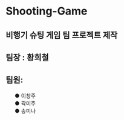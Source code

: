 # Shooting-Game
비행기 슈팅 게임 팀 프로젝트 제작
-------------
팀장 : 황희철
-------------
## 팀원:
<ul>● 이창주<br>
● 곽미주<br>
● 송미나<br>
